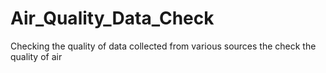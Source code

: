 # Air_Quality_Data_Check
Checking the quality of data collected from various sources the check the quality of air 
